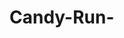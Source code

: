 # Candy-Run-
<img scr = "https://github.com/hwhite8021/Candy-Run-/blob/master/Capture1.PNG" with="300" hight="300">
<img scr = "https://github.com/hwhite8021/Candy-Run-/blob/master/Capture2.PNG" with="300" hight="300">

